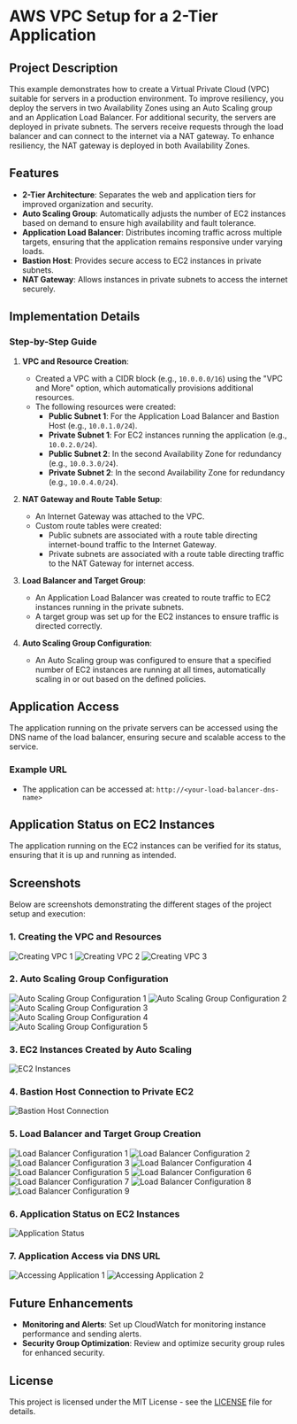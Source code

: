 # AWS VPC Setup for a 2-Tier Application

## Project Description
This example demonstrates how to create a Virtual Private Cloud (VPC) suitable for servers in a production environment. To improve resiliency, you deploy the servers in two Availability Zones using an Auto Scaling group and an Application Load Balancer. For additional security, the servers are deployed in private subnets. The servers receive requests through the load balancer and can connect to the internet via a NAT gateway. To enhance resiliency, the NAT gateway is deployed in both Availability Zones.

## Features
- **2-Tier Architecture**: Separates the web and application tiers for improved organization and security.
- **Auto Scaling Group**: Automatically adjusts the number of EC2 instances based on demand to ensure high availability and fault tolerance.
- **Application Load Balancer**: Distributes incoming traffic across multiple targets, ensuring that the application remains responsive under varying loads.
- **Bastion Host**: Provides secure access to EC2 instances in private subnets.
- **NAT Gateway**: Allows instances in private subnets to access the internet securely.

## Implementation Details
### Step-by-Step Guide

1. **VPC and Resource Creation**:
   - Created a VPC with a CIDR block (e.g., `10.0.0.0/16`) using the "VPC and More" option, which automatically provisions additional resources.
   - The following resources were created:
     - **Public Subnet 1**: For the Application Load Balancer and Bastion Host (e.g., `10.0.1.0/24`).
     - **Private Subnet 1**: For EC2 instances running the application (e.g., `10.0.2.0/24`).
     - **Public Subnet 2**: In the second Availability Zone for redundancy (e.g., `10.0.3.0/24`).
     - **Private Subnet 2**: In the second Availability Zone for redundancy (e.g., `10.0.4.0/24`).

2. **NAT Gateway and Route Table Setup**:
   - An Internet Gateway was attached to the VPC.
   - Custom route tables were created:
     - Public subnets are associated with a route table directing internet-bound traffic to the Internet Gateway.
     - Private subnets are associated with a route table directing traffic to the NAT Gateway for internet access.

3. **Load Balancer and Target Group**:
   - An Application Load Balancer was created to route traffic to EC2 instances running in the private subnets.
   - A target group was set up for the EC2 instances to ensure traffic is directed correctly.

4. **Auto Scaling Group Configuration**:
   - An Auto Scaling group was configured to ensure that a specified number of EC2 instances are running at all times, automatically scaling in or out based on the defined policies.

## Application Access
The application running on the private servers can be accessed using the DNS name of the load balancer, ensuring secure and scalable access to the service.

### Example URL
- The application can be accessed at: `http://<your-load-balancer-dns-name>`

## Application Status on EC2 Instances
The application running on the EC2 instances can be verified for its status, ensuring that it is up and running as intended.

## Screenshots
Below are screenshots demonstrating the different stages of the project setup and execution:

### 1. Creating the VPC and Resources
![Creating VPC 1](screenshots/vpc-creation1.png)
![Creating VPC 2](screenshots/vpc-creation2.png)
![Creating VPC 3](screenshots/vpc-creation3.png)

### 2. Auto Scaling Group Configuration
![Auto Scaling Group Configuration 1](screenshots/auto-scaling-group-configuration1.png)
![Auto Scaling Group Configuration 2](screenshots/auto-scaling-group-configuration2.png)
![Auto Scaling Group Configuration 3](screenshots/auto-scaling-group-configuration3.png)
![Auto Scaling Group Configuration 4](screenshots/auto-scaling-group-configuration4.png)
![Auto Scaling Group Configuration 5](screenshots/auto-scaling-group-configuration5.png)

### 3. EC2 Instances Created by Auto Scaling
![EC2 Instances](screenshots/ec2-instances.png)

### 4. Bastion Host Connection to Private EC2
![Bastion Host Connection](screenshots/bastion-host-connection.png)

### 5. Load Balancer and Target Group Creation
![Load Balancer Configuration 1](screenshots/load-balancer-configuration1.png)
![Load Balancer Configuration 2](screenshots/load-balancer-configuration2.png)
![Load Balancer Configuration 3](screenshots/load-balancer-configuration3.png)
![Load Balancer Configuration 4](screenshots/load-balancer-configuration4.png)
![Load Balancer Configuration 5](screenshots/load-balancer-configuration5.png)
![Load Balancer Configuration 6](screenshots/load-balancer-configuration6.png)
![Load Balancer Configuration 7](screenshots/load-balancer-configuration7.png)
![Load Balancer Configuration 8](screenshots/load-balancer-configuration8.png)
![Load Balancer Configuration 9](screenshots/load-balancer-configuration9.png)

### 6. Application Status on EC2 Instances
![Application Status](screenshots/application-status.png)

### 7. Application Access via DNS URL
![Accessing Application 1](screenshots/application-access1.png)
![Accessing Application 2](screenshots/application-access2.png)

## Future Enhancements
- **Monitoring and Alerts**: Set up CloudWatch for monitoring instance performance and sending alerts.
- **Security Group Optimization**: Review and optimize security group rules for enhanced security.

## License
This project is licensed under the MIT License - see the [LICENSE](LICENSE) file for details.
